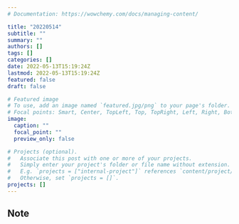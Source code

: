 ```yaml
---
# Documentation: https://wowchemy.com/docs/managing-content/

title: "20220514"
subtitle: ""
summary: ""
authors: []
tags: []
categories: []
date: 2022-05-13T15:19:24Z
lastmod: 2022-05-13T15:19:24Z
featured: false
draft: false

# Featured image
# To use, add an image named `featured.jpg/png` to your page's folder.
# Focal points: Smart, Center, TopLeft, Top, TopRight, Left, Right, BottomLeft, Bottom, BottomRight.
image:
  caption: ""
  focal_point: ""
  preview_only: false

# Projects (optional).
#   Associate this post with one or more of your projects.
#   Simply enter your project's folder or file name without extension.
#   E.g. `projects = ["internal-project"]` references `content/project/deep-learning/index.md`.
#   Otherwise, set `projects = []`.
projects: []
---
```


## Note

